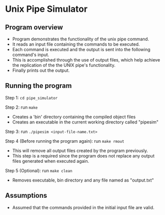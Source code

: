 # Unix Pipe Simulator

## Program overview

- Program demonstrates the functionality of the unix pipe command. 
- It reads an input file containing the commands to be executed.
- Each command is executed and the output is sent into the following command's input.
- This is accomplished through the use of output files, which help achieve the 
replication of the the UNIX pipe's functionality.
- Finally prints out the output.

## Running the program

Step 1: `cd pipe_simulator`

Step 2: run `make`

 - Creates a 'bin' directory containing the compiled object files
- Creates an executable in the current working directory called "pipesim"

Step 3: run `./pipesim <input-file-name.txt>`

Step 4 (Before running the program again): run `make rmout`
- This will remove all output files created by the program previously.  
- This step is a required since the program does not replace any output files generated when executed again.

Step 5 (Optional): run `make clean`
- Removes executable, bin directory and any file named as "output<num>.txt"

## Assumptions

- Assumed that the commands provided in the initial input file are valid.
